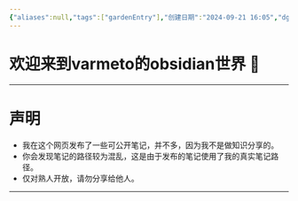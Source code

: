 ```yaml
---
{"aliases":null,"tags":["gardenEntry"],"创建日期":"2024-09-21 16:05","dg-publish":true,"dg-home":true,"permalink":"/dg主页/","dgPassFrontmatter":true}
---
```


# 欢迎来到varmeto的obsidian世界 🌱

-----
# 声明
- 我在这个网页发布了一些可公开笔记，并不多，因为我不是做知识分享的。
- 你会发现笔记的路径较为混乱，这是由于发布的笔记使用了我的真实笔记路径。
- 仅对熟人开放，请勿分享给他人。
-----